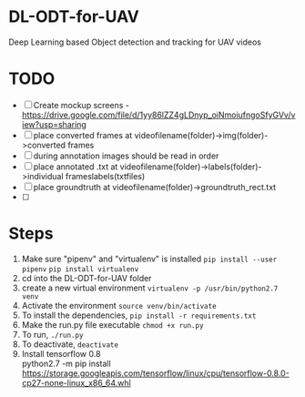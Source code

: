 # DL-ODT-for-UAV
Deep Learning based Object detection and tracking for UAV videos

# TODO
- [ ] Create mockup screens - https://drive.google.com/file/d/1yy86lZZ4gLDnyp_oiNmoiufngoSfyGVv/view?usp=sharing
- [ ] place converted frames at videofilename(folder)->img(folder)->converted frames
- [ ] during annotation images should be read in order
- [ ] place annotated .txt at  videofilename(folder)->labels(folder)->individual frameslabels(txtfiles)
- [ ] place groundtruth at videofilename(folder)->groundtruth_rect.txt
- [ ] 


# Steps
1. Make sure "pipenv" and "virtualenv" is installed
    `pip install --user pipenv`
    `pip install virtualenv`
2. cd into the DL-ODT-for-UAV folder
3. create a new virtual environment 
    `virtualenv -p /usr/bin/python2.7 venv`
4. Activate the environment
    `source venv/bin/activate`
5. To install the dependencies,
    `pip install -r requirements.txt`
6. Make the run.py file executable
    `chmod +x run.py`
7. To run,
    `./run.py`
8. To deactivate,
    `deactivate`
9. Install tensorflow 0.8  
python2.7 -m pip install https://storage.googleapis.com/tensorflow/linux/cpu/tensorflow-0.8.0-cp27-none-linux_x86_64.whl
